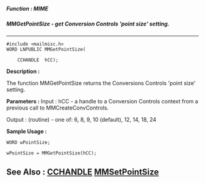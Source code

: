 ##### Function : MIME
##### MMGetPointSize - get Conversion Controls 'point size' setting.
---
```
#include <mailmisc.h>
WORD LNPUBLIC MMGetPointSize(

	CCHANDLE  hCC);
```
**Description :**

The function  MMGetPointSize returns the Conversions Controls 'point size' 
setting.

**Parameters :**
Input :
hCC  -  a handle to a Conversion Controls context from a previous call to MMCreateConvControls.

Output :
(routine)  -  one of: 6, 8, 9, 10 (default), 12, 14, 18, 24



**Sample Usage :**
```
WORD wPointSize;

wPointSize = MMGetPointSize(hCC);

```
**See Also :**
[CCHANDLE](/domino-c-api-docs/reference/Data/CCHANDLE)
[MMSetPointSize](/domino-c-api-docs/reference/Func/MMSetPointSize)
---
